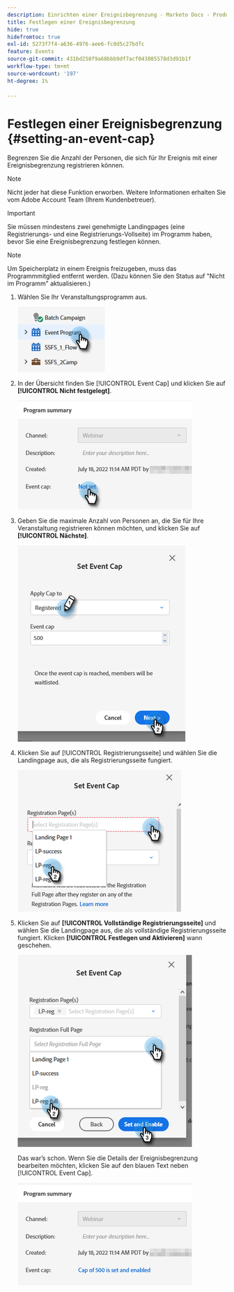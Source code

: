 ```yaml
---
description: Einrichten einer Ereignisbegrenzung - Marketo Docs - Produktdokumentation
title: Festlegen einer Ereignisbegrenzung
hide: true
hidefromtoc: true
exl-id: 5273f7f4-a636-4976-aee6-fc0d5c27bdfc
feature: Events
source-git-commit: 431bd258f9a68bbb9df7acf043085578d3d91b1f
workflow-type: tm+mt
source-wordcount: '197'
ht-degree: 1%

---
```


# Festlegen einer Ereignisbegrenzung {#setting-an-event-cap}

Begrenzen Sie die Anzahl der Personen, die sich für Ihr Ereignis mit einer Ereignisbegrenzung registrieren können.

>[!NOTE]
>
>Nicht jeder hat diese Funktion erworben. Weitere Informationen erhalten Sie vom Adobe Account Team (Ihrem Kundenbetreuer).

>[!IMPORTANT]
>Sie müssen mindestens zwei genehmigte Landingpages (eine Registrierungs- und eine Registrierungs-Vollseite) im Programm haben, bevor Sie eine Ereignisbegrenzung festlegen können.

>[!NOTE]
>
>Um Speicherplatz in einem Ereignis freizugeben, muss das Programmmitglied entfernt werden. (Dazu können Sie den Status auf &quot;Nicht im Programm&quot; aktualisieren.)

1. Wählen Sie Ihr Veranstaltungsprogramm aus.

   ![](assets/setting-an-event-cap-1.png)

1. In der Übersicht finden Sie [!UICONTROL Event Cap] und klicken Sie auf **[!UICONTROL Nicht festgelegt]**.

   ![](assets/setting-an-event-cap-2.png)

1. Geben Sie die maximale Anzahl von Personen an, die Sie für Ihre Veranstaltung registrieren können möchten, und klicken Sie auf **[!UICONTROL Nächste]**.

   ![](assets/setting-an-event-cap-3.png)

1. Klicken Sie auf [!UICONTROL Registrierungsseite] und wählen Sie die Landingpage aus, die als Registrierungsseite fungiert.

   ![](assets/setting-an-event-cap-4.png)

1. Klicken Sie auf **[!UICONTROL Vollständige Registrierungsseite]** und wählen Sie die Landingpage aus, die als vollständige Registrierungsseite fungiert. Klicken **[!UICONTROL Festlegen und Aktivieren]** wann geschehen.

   ![](assets/setting-an-event-cap-5.png)

   Das war’s schon. Wenn Sie die Details der Ereignisbegrenzung bearbeiten möchten, klicken Sie auf den blauen Text neben [!UICONTROL Event Cap].

   ![](assets/setting-an-event-cap-6.png)
